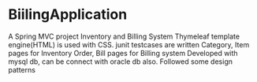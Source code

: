 # BiilingApplication
A Spring MVC project
Inventory and Billing System
Thymeleaf template engine(HTML) is used with CSS.
junit testcases are written
Category, Item pages for Inventory
Order, Bill pages for Billing system
Developed with mysql db, can be connect with oracle db also.
Followed some design patterns
